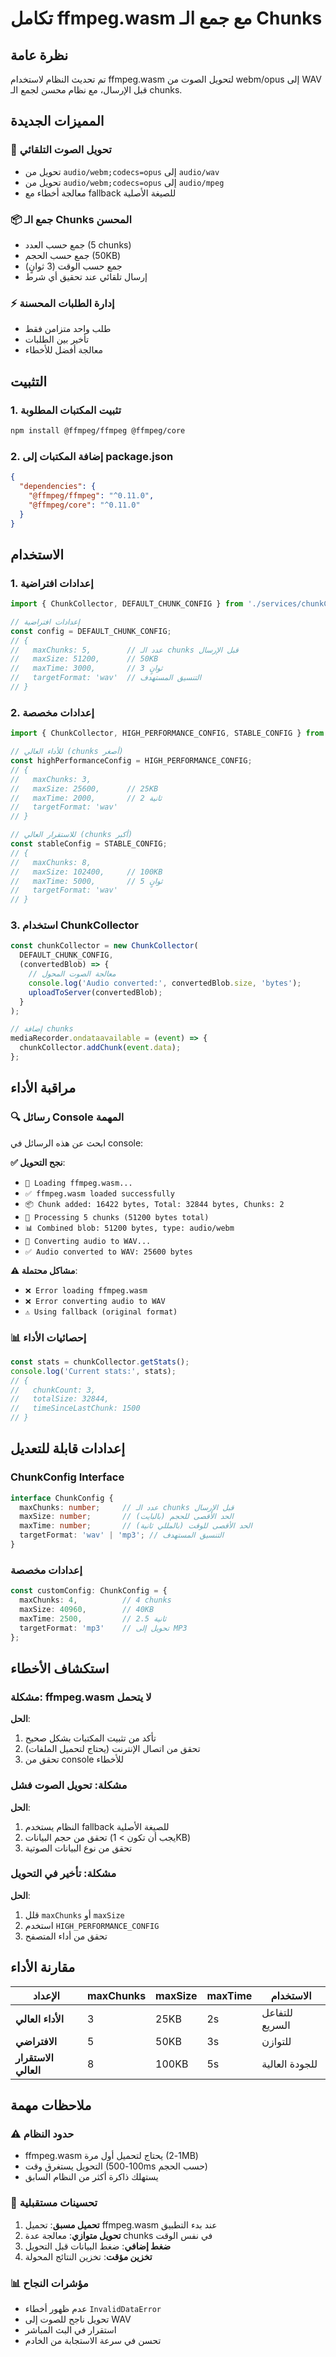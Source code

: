# تكامل ffmpeg.wasm مع جمع الـ Chunks

## نظرة عامة
تم تحديث النظام لاستخدام ffmpeg.wasm لتحويل الصوت من webm/opus إلى WAV قبل الإرسال، مع نظام محسن لجمع الـ chunks.

## المميزات الجديدة

### 🔧 تحويل الصوت التلقائي
- تحويل من `audio/webm;codecs=opus` إلى `audio/wav`
- تحويل من `audio/webm;codecs=opus` إلى `audio/mpeg`
- معالجة أخطاء مع fallback للصيغة الأصلية

### 📦 جمع الـ Chunks المحسن
- جمع حسب العدد (5 chunks)
- جمع حسب الحجم (50KB)
- جمع حسب الوقت (3 ثوانٍ)
- إرسال تلقائي عند تحقيق أي شرط

### ⚡ إدارة الطلبات المحسنة
- طلب واحد متزامن فقط
- تأخير بين الطلبات
- معالجة أفضل للأخطاء

## التثبيت

### 1. تثبيت المكتبات المطلوبة
```bash
npm install @ffmpeg/ffmpeg @ffmpeg/core
```

### 2. إضافة المكتبات إلى package.json
```json
{
  "dependencies": {
    "@ffmpeg/ffmpeg": "^0.11.0",
    "@ffmpeg/core": "^0.11.0"
  }
}
```

## الاستخدام

### 1. إعدادات افتراضية
```typescript
import { ChunkCollector, DEFAULT_CHUNK_CONFIG } from './services/chunkCollector';

// إعدادات افتراضية
const config = DEFAULT_CHUNK_CONFIG;
// {
//   maxChunks: 5,        // عدد الـ chunks قبل الإرسال
//   maxSize: 51200,      // 50KB
//   maxTime: 3000,       // 3 ثوانٍ
//   targetFormat: 'wav'  // التنسيق المستهدف
// }
```

### 2. إعدادات مخصصة
```typescript
import { ChunkCollector, HIGH_PERFORMANCE_CONFIG, STABLE_CONFIG } from './services/chunkCollector';

// للأداء العالي (chunks أصغر)
const highPerformanceConfig = HIGH_PERFORMANCE_CONFIG;
// {
//   maxChunks: 3,
//   maxSize: 25600,      // 25KB
//   maxTime: 2000,       // 2 ثانية
//   targetFormat: 'wav'
// }

// للاستقرار العالي (chunks أكبر)
const stableConfig = STABLE_CONFIG;
// {
//   maxChunks: 8,
//   maxSize: 102400,     // 100KB
//   maxTime: 5000,       // 5 ثوانٍ
//   targetFormat: 'wav'
// }
```

### 3. استخدام ChunkCollector
```typescript
const chunkCollector = new ChunkCollector(
  DEFAULT_CHUNK_CONFIG,
  (convertedBlob) => {
    // معالجة الصوت المحول
    console.log('Audio converted:', convertedBlob.size, 'bytes');
    uploadToServer(convertedBlob);
  }
);

// إضافة chunks
mediaRecorder.ondataavailable = (event) => {
  chunkCollector.addChunk(event.data);
};
```

## مراقبة الأداء

### 🔍 رسائل Console المهمة
ابحث عن هذه الرسائل في console:

**✅ نجح التحويل**:
- `🔄 Loading ffmpeg.wasm...`
- `✅ ffmpeg.wasm loaded successfully`
- `📦 Chunk added: 16422 bytes, Total: 32844 bytes, Chunks: 2`
- `🔄 Processing 5 chunks (51200 bytes total)`
- `📊 Combined blob: 51200 bytes, type: audio/webm`
- `🔄 Converting audio to WAV...`
- `✅ Audio converted to WAV: 25600 bytes`

**⚠️ مشاكل محتملة**:
- `❌ Error loading ffmpeg.wasm`
- `❌ Error converting audio to WAV`
- `⚠️ Using fallback (original format)`

### 📊 إحصائيات الأداء
```typescript
const stats = chunkCollector.getStats();
console.log('Current stats:', stats);
// {
//   chunkCount: 3,
//   totalSize: 32844,
//   timeSinceLastChunk: 1500
// }
```

## إعدادات قابلة للتعديل

### ChunkConfig Interface
```typescript
interface ChunkConfig {
  maxChunks: number;     // عدد الـ chunks قبل الإرسال
  maxSize: number;       // الحد الأقصى للحجم (بالبايت)
  maxTime: number;       // الحد الأقصى للوقت (بالمللي ثانية)
  targetFormat: 'wav' | 'mp3'; // التنسيق المستهدف
}
```

### إعدادات مخصصة
```typescript
const customConfig: ChunkConfig = {
  maxChunks: 4,          // 4 chunks
  maxSize: 40960,        // 40KB
  maxTime: 2500,         // 2.5 ثانية
  targetFormat: 'mp3'    // تحويل إلى MP3
};
```

## استكشاف الأخطاء

### مشكلة: ffmpeg.wasm لا يتحمل
**الحل**:
1. تأكد من تثبيت المكتبات بشكل صحيح
2. تحقق من اتصال الإنترنت (يحتاج لتحميل الملفات)
3. تحقق من console للأخطاء

### مشكلة: تحويل الصوت فشل
**الحل**:
1. النظام يستخدم fallback للصيغة الأصلية
2. تحقق من حجم البيانات (يجب أن تكون > 1KB)
3. تحقق من نوع البيانات الصوتية

### مشكلة: تأخير في التحويل
**الحل**:
1. قلل `maxChunks` أو `maxSize`
2. استخدم `HIGH_PERFORMANCE_CONFIG`
3. تحقق من أداء المتصفح

## مقارنة الأداء

| الإعداد | maxChunks | maxSize | maxTime | الاستخدام |
|---------|-----------|---------|---------|-----------|
| **الأداء العالي** | 3 | 25KB | 2s | للتفاعل السريع |
| **الافتراضي** | 5 | 50KB | 3s | للتوازن |
| **الاستقرار العالي** | 8 | 100KB | 5s | للجودة العالية |

## ملاحظات مهمة

### ⚠️ حدود النظام
- ffmpeg.wasm يحتاج لتحميل أول مرة (1-2MB)
- التحويل يستغرق وقت (100-500ms حسب الحجم)
- يستهلك ذاكرة أكثر من النظام السابق

### 🔧 تحسينات مستقبلية
1. **تحميل مسبق**: تحميل ffmpeg.wasm عند بدء التطبيق
2. **تحويل متوازي**: معالجة عدة chunks في نفس الوقت
3. **ضغط إضافي**: ضغط البيانات قبل التحويل
4. **تخزين مؤقت**: تخزين النتائج المحولة

### 📊 مؤشرات النجاح
- عدم ظهور أخطاء `InvalidDataError`
- تحويل ناجح للصوت إلى WAV
- استقرار في البث المباشر
- تحسن في سرعة الاستجابة من الخادم 